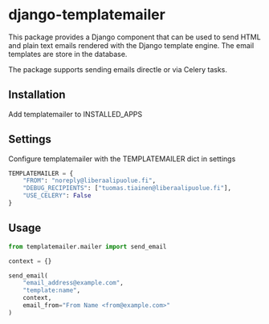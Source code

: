 # django-templatemailer

This package provides a Django component that can be used to send HTML and plain text emails rendered with the Django template engine. The email templates are store in the database.

The package supports sending emails directle or via Celery tasks.

## Installation

Add templatemailer to INSTALLED_APPS


## Settings

Configure templatemailer with the TEMPLATEMAILER dict in settings

```python
TEMPLATEMAILER = {
    "FROM": "noreply@liberaalipuolue.fi",
    "DEBUG_RECIPIENTS": ["tuomas.tiainen@liberaalipuolue.fi"],
    "USE_CELERY": False
}

```

## Usage

```python
from templatemailer.mailer import send_email

context = {}

send_email(
    "email_address@example.com",
    "template:name",
    context,
    email_from="From Name <from@example.com>"
)
```

